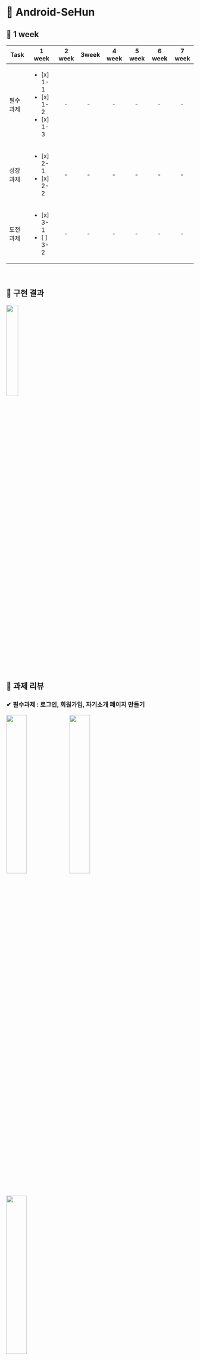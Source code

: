 # &#128154; Android-SeHun 
## &#128204; 1 week

| Task           |1 week|2 week|3week|4 week|5 week|6 week|7 week|
|----------------|---------------|---------------|----------------|-----------|-----------|-----------|-----------|
| 필수 과제 | <ul><li> [x] 1-1</li><li> [x] 1-2</li><li> [x] 1-3 |　- |　- |　- |　- |　- | 　- |
| 성장 과제 | <ul><li> [x] 2-1</li><li> [x] 2-2 |　- |　- | 　- |　- |　- |　- |
| 도전 과제 | <ul><li> [x] 3-1</li><li> [ ] 3-2 |　- |　- | 　- |　- |　- |　- |

<br/>

## &#128204; 구현 결과
<img src="https://user-images.githubusercontent.com/81347125/164276484-398e7dd2-a414-46dc-b4f5-8d4139234367.gif" width="25%"> 
<br/>
 
## &#128204; 과제 리뷰
### &#10004; 필수과제 : 로그인, 회원가입, 자기소개 페이지 만들기
<img src="https://user-images.githubusercontent.com/81347125/164273755-3fdae97f-48f9-493c-a734-a2c2a08f1aad.jpg" width = "33%"> <img src="https://user-images.githubusercontent.com/81347125/164275877-09af936b-fb05-45b4-989d-484f41271725.jpg" width = "33%"> <img src="https://user-images.githubusercontent.com/81347125/164275892-ea6f48d3-448b-49ba-9e08-f8e01043bec9.jpg" width="33%">
<br>
 
 #### 1. SignInActivity, SignUpActivity TextView 분기처리
 > SignInActivity, SignUpActivity
 ``` kotlin
 val etId = etSigninId.text.toString()
 val etPw = etSigninPw.text.toString()

 if (etId.isEmpty() || etPw.isEmpty()) {
     shortToast("로그인 실패")
 } else {
     shortToast("${etId}님 환영합니다")
 }
 ```
 ``` kotlin
 val etName = etSignupName.text.toString()
 val etId = etSignupId.text.toString()
 val etPw = etSignupPw.text.toString()

 if (etId.isEmpty() || etPw.isEmpty() || etName.isEmpty()) {
     shortToast("입력되지 않은 정보가 있습니다")
 } else {
     shortToast("회원가입이 완료되었습니다") 
 }
 ```
 #### 2. 토스트 메시지 출력
 > util 추가
 ``` kotlin
 fun Context.shortToast(message: String) {
    Toast.makeText(this, message, Toast.LENGTH_SHORT).show()
 }
 ```
 ``` kotlin
 shortToast("로그인 실패")
 ```
 #### 3. EditTextView 입력 내용 숨기기
 ``` kotlin
 android:inputType="textPersonName"
 ```
 #### 4. EditTextView 미리보기
 ``` kotlin
 android:hint="@string/et_signin_id"
 ```
 #### 5. 버튼 클릭리스너
 > SignInActivity, SignUpActivity
 ``` kotlin
 btnSigninLogin.setOnClickListener {
         startActivity(Intent(this@SignInActivity, HomeActivity::class.java))
 }
 ```
 ``` kotlin
 btnSignUpLogin.setOnClickListener {
         finish()
 }
 ```
 #### 6. 자기소개 페이지 만들기
 <img src="https://user-images.githubusercontent.com/81347125/167310597-b3136478-edf6-4a5a-9500-9262c5ccadf9.png" width = "20%">
 
---


### &#10004; 성장과제 : 화면이동 + @, 사진 1:1 비율 및 스크롤 구현
<img src="https://user-images.githubusercontent.com/81347125/164283543-546238d9-593a-44f3-81b8-27174ba3d30c.jpg" width = "33%"> <img src="https://user-images.githubusercontent.com/81347125/164283553-a906587e-8c60-4fb1-bd25-bd767869635f.jpg" width = "33%"> 
<br>
 
 #### 1. 회원가입 성공 시, 입력했던 아이디 및 패스워드 로그인 뷰로 이동(registerForActivityResult)
 > 1. SignInActivity에서 ActivityResult에 대한 콜백 등록 및 양방향 Launcher 생성
 ``` kotlin
 val resultLauncher =
     registerForActivityResult(ActivityResultContracts.StartActivityForResult()) { result ->
         if (result.resultCode == Activity.RESULT_OK) {
             val myData: Intent? = result.data
             ...
         }
     }
 ```
 > 2. 위에 생성한 런처의 인자로 Intent를 담아, SignUpActivity 실행
 ``` kotlin
 btnSigninSignup.setOnClickListener {
     resultLauncher.launch(Intent(this@SignInActivity, SignUpActivity::class.java))
 }
 ```
 > 3. SignUpActivity에서 putExtra를 통해 변수에 아이디 및 비밀번호 값을 담고, SignUpActivity를 종료시킴
 ``` kotlin
 btnSignupDone.setOnClickListener {
     val etName = etSignupName.text.toString()
     val etId = etSignupId.text.toString()
     val etPw = etSignupPw.text.toString()

     fun passingIntent() {
         val intent = Intent(this@SignUpActivity, SignInActivity::class.java)
         intent.putExtra("id", etId)
         intent.putExtra("pw", etPw)
         setResult(Activity.RESULT_OK, intent)
         finish()
     }
 }
  ```
 > 4. SignInActivity로 돌아와, 콜백 확인 후, 해당 결과값을 TextView에 세팅
 ``` kotlin
 if (result.resultCode == Activity.RESULT_OK) {
     val myData: Intent? = result.data
     binding.etSigninId.setText(myData?.getStringExtra("id"))
     binding.etSigninPw.setText(myData?.getStringExtra("pw"))
 }
  ```
 
 #### 2. 스크롤 뷰 구현 및 이미지 비율 1:1 설정
 > HomeActivity.xml에 ScrollView 생성
  ``` kotlin
 <androidx.core.widget.NestedScrollView
      android:layout_width="match_parent"
      android:layout_height="match_parent"> 
  ...
 </androidx.core.widget.NestedScrollView>
  ```
  #### 3. 이미지 비율 1:1 설정
 > imageView 속성에 해당 코드 추가
 ``` kotlin
 app:layout_constraintDimensionRatio="1:1"
 ```
 
 ---
 
 
### &#10004; 도전과제 : DataBinding 및 MVVM 구현
<img src="https://user-images.githubusercontent.com/81347125/164284287-2224e365-c1ee-41a8-91c1-46770970ea4a.jpg" width = "33%"> <img src="https://user-images.githubusercontent.com/81347125/164284514-c3f22daf-7efe-46d2-8e56-44c50a24e244.jpg" width = "33%"> 
<br>
 
 #### 1. DataBinding을 사용해 데이터 넣기
 > 1. build.gradle 세팅
 ``` kotlin
 buildFeatures {
     dataBinding true
 }
 ```
 > 2. 레이아웃 파일 수정, 루트를 layout으로 변경, data 태그 추가, variable 설정
 ``` kotlin
 <data>

     <variable
         name="home"
         type="com.example.sehun.feature.home.HomeData" />
 </data>
 ```
 > 3. Data Class 작성
 ``` kotlin
 data class HomeData(
    ...
 )
 ```
 > 4. 데이터 바인딩 설정
 ``` kotlin
 private lateinit var binding: ActivityHomeBinding

 override fun onCreate(savedInstanceState: Bundle?) {
     super.onCreate(savedInstanceState)
     binding = DataBindingUtil.setContentView(this, R.layout.activity_home)

        dataBinding()
    }
 ```
 > 5. data class 연결
 ``` kotlin
 private fun dataBinding() {
    binding.home = HomeData(
            ...
    )
 }
 ```
 > 6. 뷰에서 데이터 넣기
 ``` kotlin
 android:text="@{home.name}"
 android:text="@{home.mbti}"
 ...
 ```
 #### 2. DataBinding을 사용해 이미지 넣기
 > 1. BindingAdapter object 파일 생성 및 함수 구현
  ``` kotlin
  @JvmStatic
  @BindingAdapter("imgResId") // 사용하게 될 attribute
  fun setImageResId(imageview: ImageView, resId: Int) {
      imageview.setImageResource(resId)
  }
  ```
> 2. 뷰에서 이미지 넣기
 ``` kotlin
 app:imgResId="@{home.resid}"
 ```
 
 ViewBinding과 DataBinding의 개념:
 registerForActivityResult의 개념:


